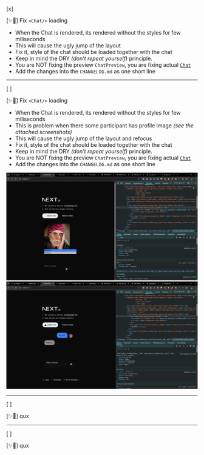[x]

[✨🦬] Fix `<Chat/>` loading

-   When the Chat is rendered, its rendered without the styles for few miliseconds
-   This will cause the ugly jump of the layout
-   Fix it, style of the chat should be loaded together with the chat
-   Keep in mind the DRY _(don't repeat yourself)_ principle.
-   You are NOT fixing the preview `ChatPreview`, you are fixing actual [`Chat`](/src/book-components/Chat/Chat/Chat.tsx)
-   Add the changes into the `CHANGELOG.md` as one short line

---

[ ]

[✨🦬] Fix `<Chat/>` loading

-   When the Chat is rendered, its rendered without the styles for few miliseconds
-   This is problem when there some participant has profile image _(see the attached screenshots)_
-   This will cause the ugly jump of the layout and refocus
-   Fix it, style of the chat should be loaded together with the chat
-   Keep in mind the DRY _(don't repeat yourself)_ principle.
-   You are NOT fixing the preview `ChatPreview`, you are fixing actual [`Chat`](/src/book-components/Chat/Chat/Chat.tsx)
-   Add the changes into the `CHANGELOG.md` as one short line

![alt text](screenshots/2025-09-0130-chat-loading.png)
![alt text](screenshots/2025-09-0130-chat-loading-1.png)

---

[ ]

[✨🦬] qux

---

[ ]

[✨🦬] qux

